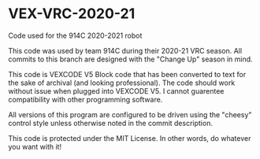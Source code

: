 # VEX-VRC-2020-21
Code used for the 914C 2020-2021 robot

This code was used by team 914C during their 2020-21 VRC season. All commits to this branch are designed with the "Change Up" season in mind.

This code is VEXCODE V5 Block code that has been converted to text for the sake of archival (and looking professional). The code should work without issue when plugged into VEXCODE V5. I cannot guarentee compatibility with other programming software.

All versions of this program are configured to be driven using the "cheesy" control style unless otherwise noted in the commit description.

This code is protected under the MIT License. In other words, do whatever you want with it!
